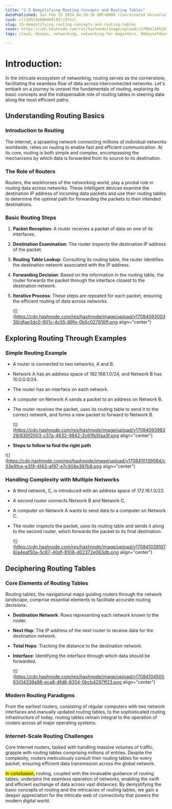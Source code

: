 ```yaml
---
title: "2.5 Demystifying Routing Concepts and Routing Tables"
datePublished: Sun Feb 25 2024 04:30:30 GMT+0000 (Coordinated Universal Time)
cuid: clt10ht3e000009l85rj5fnvl
slug: 25-demystifying-routing-concepts-and-routing-tables
cover: https://cdn.hashnode.com/res/hashnode/image/upload/v1708411052839/b2f84389-0764-4877-81e3-740b2d85def4.png
tags: cloud, devops, networking, networking-for-beginners, 90daysofdevops, trainwithshubham, powertocloud

---
```


# Introduction:

In the intricate ecosystem of networking, routing serves as the cornerstone, facilitating the seamless flow of data across interconnected networks. Let's embark on a journey to unravel the fundamentals of routing, exploring its basic concepts and the indispensable role of routing tables in steering data along the most efficient paths.

## Understanding Routing Basics

### Introduction to Routing

The internet, a sprawling network connecting millions of individual networks worldwide, relies on routing to enable fast and efficient communication. At its core, routing is both simple and complex, encompassing the mechanisms by which data is forwarded from its source to its destination.

### The Role of Routers

Routers, the workhorses of the networking world, play a pivotal role in routing data across networks. These intelligent devices examine the destination IP address of incoming data packets and use their routing tables to determine the optimal path for forwarding the packets to their intended destinations.

### Basic Routing Steps

1. **Packet Reception**: A router receives a packet of data on one of its interfaces.
    
2. **Destination Examination**: The router inspects the destination IP address of the packet.
    
3. **Routing Table Lookup**: Consulting its routing table, the router identifies the destination network associated with the IP address.
    
4. **Forwarding Decision**: Based on the information in the routing table, the router forwards the packet through the interface closest to the destination network.
    
5. **Iterative Process**: These steps are repeated for each packet, ensuring the efficient routing of data across networks.
    
    ![](https://cdn.hashnode.com/res/hashnode/image/upload/v1708409300339/dfae3dc0-901c-4c55-89fe-0b5c027816ff.png align="center")
    

## Exploring Routing Through Examples

### Simple Routing Example

* A router is connected to two networks, A and B.
    
* Network A has an address space of 192.168.1.0/24, and Network B has 10.0.0.0/24.
    
* The router has an interface on each network.
    
* A computer on Network A sends a packet to an address on Network B.
    
* The router receives the packet, uses its routing table to send it to the correct network, and forms a new packet to forward to Network B.
    
    ![](https://cdn.hashnode.com/res/hashnode/image/upload/v1708409398329/830f2003-c37a-4632-9842-2c61fb5faa3f.png align="center")
    
* **Steps to follow to find the right path**
    

![](https://cdn.hashnode.com/res/hashnode/image/upload/v1708410139084/c33e9fce-e3f9-4f43-af97-e7c908e397b8.png align="center")

### Handling Complexity with Multiple Networks

* A third network, C, is introduced with an address space of 172.16.1.0/23.
    
* A second router connects Network B and Network C.
    
* A computer on Network A wants to send data to a computer on Network C.
    
* The router inspects the packet, uses its routing table and sends it along to the second router, which forwards the packet to its final destination.
    
    ![](https://cdn.hashnode.com/res/hashnode/image/upload/v1708410391078/a4eaf50a-5c87-40df-8108-d02372e063db.png align="center")
    

## Deciphering Routing Tables

### Core Elements of Routing Tables

Routing tables, the navigational maps guiding routers through the network landscape, comprise essential elements to facilitate accurate routing decisions:

* **Destination Network**: Rows representing each network known to the router.
    
* **Next Hop**: The IP address of the next router to receive data for the destination network.
    
* **Total Hops**: Tracking the distance to the destination network.
    
* **Interface**: Identifying the interface through which data should be forwarded.
    
    ![](https://cdn.hashnode.com/res/hashnode/image/upload/v1708410450563/04339a98-eca8-4fd8-8354-0bcb4297ff23.png align="center")
    

### Modern Routing Paradigms

From the earliest routers, consisting of regular computers with two network interfaces and manually updated routing tables, to the sophisticated routing infrastructure of today, routing tables remain integral to the operation of routers across all major operating systems.

### Internet-Scale Routing Challenges

Core Internet routers, tasked with handling massive volumes of traffic, grapple with routing tables comprising millions of entries. Despite the complexity, routers meticulously consult their routing tables for every packet, ensuring efficient data transmission across the global network.

<mark>In conclusion,</mark> routing, coupled with the invaluable guidance of routing tables, underpins the seamless operation of networks, enabling the swift and efficient exchange of data across vast distances. By demystifying the basic concepts of routing and the intricacies of routing tables, we gain a deeper appreciation for the intricate web of connectivity that powers the modern digital world.